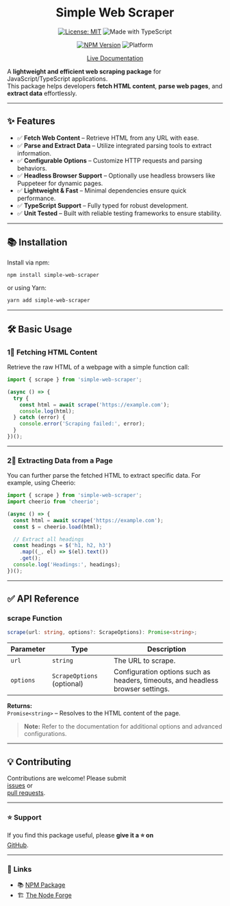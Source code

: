 <div align="center">

# Simple Web Scraper

[![License: MIT](https://img.shields.io/badge/License-MIT-yellow.svg)](https://opensource.org/licenses/MIT)
![Made with TypeScript](https://img.shields.io/badge/Made%20with-TypeScript-007acc)

[![NPM Version](https://img.shields.io/npm/v/simple-web-scraper)](https://www.npmjs.com/package/simple-web-scraper)
![Platform](https://img.shields.io/badge/platform-node.js%20%7C%20browser-brightgreen)

[Live Documentation](https://The-Node-Forge.github.io/simple-web-scraper/)

</div>

A **lightweight and efficient web scraping package** for JavaScript/TypeScript
applications.  
This package helps developers **fetch HTML content**, **parse web pages**, and
**extract data** effortlessly.

---

## ✨ Features

- ✅ **Fetch Web Content** – Retrieve HTML from any URL with ease.
- ✅ **Parse and Extract Data** – Utilize integrated parsing tools to extract
  information.
- ✅ **Configurable Options** – Customize HTTP requests and parsing behaviors.
- ✅ **Headless Browser Support** – Optionally use headless browsers like Puppeteer
  for dynamic pages.
- ✅ **Lightweight & Fast** – Minimal dependencies ensure quick performance.
- ✅ **TypeScript Support** – Fully typed for robust development.
- ✅ **Unit Tested** – Built with reliable testing frameworks to ensure stability.

---

## 📚 Installation

Install via npm:

```sh
npm install simple-web-scraper 
```

or using Yarn:

```sh
yarn add simple-web-scraper
```

---

## 🛠️ Basic Usage

### **1⃣ Fetching HTML Content**

Retrieve the raw HTML of a webpage with a simple function call:

```typescript
import { scrape } from 'simple-web-scraper';

(async () => {
  try {
    const html = await scrape('https://example.com');
    console.log(html);
  } catch (error) {
    console.error('Scraping failed:', error);
  }
})();
```

---

### **2⃣ Extracting Data from a Page**

You can further parse the fetched HTML to extract specific data. For example, using
Cheerio:

```typescript
import { scrape } from 'simple-web-scraper';
import cheerio from 'cheerio';

(async () => {
  const html = await scrape('https://example.com');
  const $ = cheerio.load(html);

  // Extract all headings
  const headings = $('h1, h2, h3')
    .map((_, el) => $(el).text())
    .get();
  console.log('Headings:', headings);
})();
```

---

## ✅ **API Reference**

### **scrape Function**

```typescript
scrape(url: string, options?: ScrapeOptions): Promise<string>;
```

| Parameter | Type                       | Description                                                                     |
| --------- | -------------------------- | ------------------------------------------------------------------------------- |
| `url`     | `string`                   | The URL to scrape.                                                              |
| `options` | `ScrapeOptions` (optional) | Configuration options such as headers, timeouts, and headless browser settings. |

**Returns:**  
`Promise<string>` – Resolves to the HTML content of the page.

> **Note:** Refer to the documentation for additional options and advanced
> configurations.

---

## 💡 **Contributing**

Contributions are welcome! Please submit  
[issues](https://github.com/The-Node-Forge/simple-web-scraper/issues) or  
[pull requests](https://github.com/The-Node-Forge/simple-web-scraper/pulls).

---

### ⭐ Support

If you find this package useful, please **give it a ⭐ on**  
[GitHub](https://github.com/The-Node-Forge/simple-web-scraper 'GitHub Repository').

---

### 🔗 **Links**

- 📚 [NPM Package](https://www.npmjs.com/package/simple-web-scraper)
- 🏗 [The Node Forge](https://github.com/The-Node-Forge)

```

```
